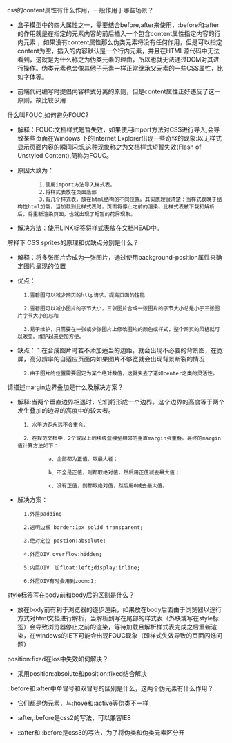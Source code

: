 css的content属性有什么作用，一般作用于哪些场景？

- 盒子模型中的四大属性之一，需要结合before,after来使用，:before和:after的作用就是在指定的元素内容的前后插入一个包含content属性指定内容的行内元素
，如果没有content属性那么伪类元素将没有任何作用，但是可以指定content为空，插入的内容默认是一个行内元素，并且在HTML源代码中无法看到，这就是为什么称之为伪类元素的理由，所以也就无法通过DOM对其进行操作。伪类元素也会像其他子元素一样正常继承父元素的一些CSS属性，比如字体等。

- 前端代码编写时提倡内容样式分离的原则，但是content属性正好违反了这一原则，故比较少用

什么叫FOUC,如何避免FOUC?

- 解释：FOUC:文档样式短暂失效，如果使用import方法对CSS进行导入,会导致某些页面在Windows 下的Internet Explorer出现一些奇怪的现象:以无样式显示页面内容的瞬间闪烁,这种现象称之为文档样式短暂失效(Flash of Unstyled Content),简称为FOUC。

- 原因大致为：

             1.使用import方法导入样式表。
             2.将样式表放在页面底部
             3.有几个样式表，放在html结构的不同位置。其实原理很清楚：当样式表晚于结构性html加载，当加载到此样式表时，页面将停止之前的渲染。此样式表被下载和解析后，将重新渲染页面，也就出现了短暂的花屏现象。

- 解决方法：使用LINK标签将样式表放在文档HEAD中。

解释下 CSS sprites的原理和优缺点分别是什么？

- 解释：将多张图片合成为一张图片，通过使用background-position属性来确定图片呈现的位置

- 优点：

        1.雪碧图可以减少网页的http请求，提高页面的性能

        2.雪碧图可以减小图片的字节大小，三张图片合成一张图片的字节大小总是小于三张图片字节大小的总和

        3.易于维护，只需要在一张或少张图片上修改图片的颜色或样式，整个网页的风格就可以改变。维护起来更加方便。

- 缺点：
        1.在合成图片时若不添加适当的边距，就会出现不必要的背景图，在宽屏，高分辨率的自适应页面内如果图片不够宽就会出现背景断裂的情况

        2.由于图片的位置需要固定为某个绝对数值，这就失去了诸如center之类的灵活性。 

请描述margin边界叠加是什么及解决方案？

- 解释:当两个垂直边界相遇时，它们将形成一个边界。这个边界的高度等于两个发生叠加的边界的高度中的较大者。

        1、水平边距永远不会重合。

        2、在规范文档中，2个或以上的块级盒模型相邻的垂直margin会重叠。最终的margin值计算方法如下：

                a、全部都为正值，取最大者； 

                b、不全是正值，则都取绝对值，然后用正值减去最大值；

                c、没有正值，则都取绝对值，然后用0减去最大值。 

- 解决方案：

        1.外层padding

        2.透明边框 border:1px solid transparent;

        3.绝对定位 postion:absolute:

        4.外层DIV overflow:hidden;

        5.内层DIV　加float:left;display:inline;

        6.外层DIV有时会用到zoom:1;

style标签写在body前和body后的区别是什么？

- 放在body前有利于浏览器的逐步渲染，如果放在body后面由于浏览器以逐行方式对html文档进行解析，当解析到写在尾部的样式表（外联或写在style标签）会导致浏览器停止之前的渲染，等待加载且解析样式表完成之后重新渲染，在windows的IE下可能会出现FOUC现象（即样式失效导致的页面闪烁问题）

position:fixed在ios中失效如何解决？

- 采用position:absolute和position:fixed结合解决

::before和:after中单冒号和双冒号的区别是什么，这两个伪元素有什么作用？

- 它们都是伪元素，与:hove和:active等伪类不一样

- :after,:before是css2的写法，可以兼容IE8

- ::after和::before是css3的写法，为了将伪类和伪类元素区分开